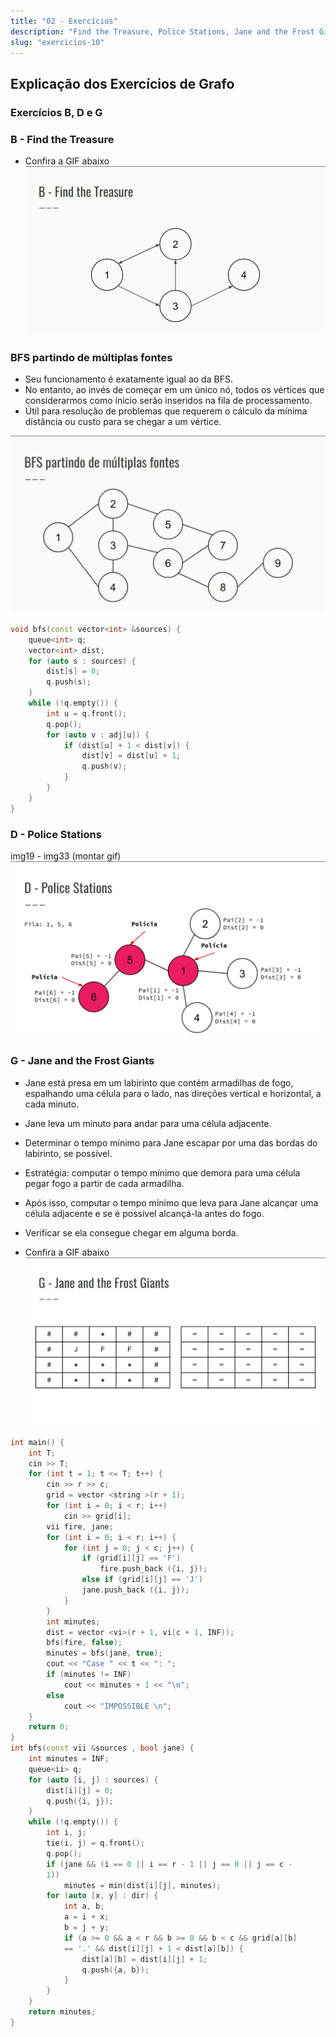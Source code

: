 ```yaml
---
title: "02 - Exercícios"
description: "Find the Treasure, Police Stations, Jane and the Frost Giants"
slug: "exercicios-10"
---
```

## Explicação dos Exercícios de Grafo
### Exercícios B, D e G

### B - Find the Treasure

- Confira a GIF abaixo
![img1-img7](gif1.gif)

### BFS partindo de múltiplas fontes
- Seu funcionamento é exatamente igual ao da BFS.
- No entanto, ao invés de começar em um único nó, todos os vértices que considerarmos como ínicio serão inseridos na fila de processamento.
- Útil para resolução de problemas que requerem o cálculo da mínima distância ou custo para se chegar a um vértice.

![img8-img18](gif2.gif)

``` cpp
void bfs(const vector<int> &sources) {
    queue<int> q;
    vector<int> dist;
    for (auto s : sources) {
        dist[s] = 0;
        q.push(s);
    }
    while (!q.empty()) {
        int u = q.front();
        q.pop();
        for (auto v : adj[u]) {
            if (dist[u] + 1 < dist[v]) {
                dist[v] = dist[u] + 1;
                q.push(v);
            }
        }
    }
}
```

### D - Police Stations

img19 - img33 (montar gif)
![img19-img33](gif3.gif)

### G - Jane and the Frost Giants
- Jane está presa em um labirinto que contém armadilhas de fogo, espalhando uma célula para o lado, nas direções vertical e horizontal, a cada minuto.
- Jane leva um minuto para andar para uma célula adjacente.
- Determinar o tempo mínimo para Jane escapar por uma das bordas do labirinto, se possível.
- Estratégia: computar o tempo mínimo que demora para uma célula pegar fogo a partir de cada armadilha.
- Após isso, computar o tempo mínimo que leva para Jane alcançar uma célula adjacente e se é possível alcançá-la antes do fogo.
- Verificar se ela consegue chegar em alguma borda.

- Confira a GIF abaixo
![img34-img46](gif4.gif)

``` cpp
int main() {
    int T;
    cin >> T;
    for (int t = 1; t <= T; t++) {
        cin >> r >> c;
        grid = vector <string >(r + 1);
        for (int i = 0; i < r; i++)
            cin >> grid[i];
        vii fire, jane;
        for (int i = 0; i < r; i++) {
            for (int j = 0; j < c; j++) {
                if (grid[i][j] == 'F')
                    fire.push_back ({i, j});
                else if (grid[i][j] == 'J')
                jane.push_back ({i, j});
            }
        }
        int minutes;
        dist = vector <vi>(r + 1, vi(c + 1, INF));
        bfs(fire, false);
        minutes = bfs(jane, true);
        cout << "Case " << t << ": ";
        if (minutes != INF)
            cout << minutes + 1 << "\n";
        else
            cout << "IMPOSSIBLE \n";
    }
    return 0;
}
int bfs(const vii &sources , bool jane) {
    int minutes = INF;
    queue<ii> q;
    for (auto [i, j] : sources) {
        dist[i][j] = 0;
        q.push({i, j});
    }
    while (!q.empty()) {
        int i, j;
        tie(i, j) = q.front();
        q.pop();
        if (jane && (i == 0 || i == r - 1 || j == 0 || j == c -
        1))
            minutes = min(dist[i][j], minutes);
        for (auto [x, y] : dir) {
            int a, b;
            a = i + x;
            b = j + y;
            if (a >= 0 && a < r && b >= 0 && b < c && grid[a][b]
            == '.' && dist[i][j] + 1 < dist[a][b]) {
                dist[a][b] = dist[i][j] + 1;
                q.push({a, b});
            }
        }
    }
    return minutes;
}
```
